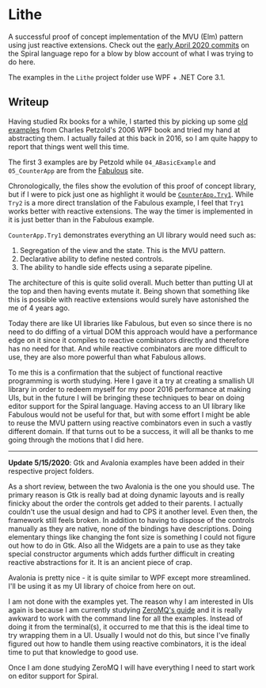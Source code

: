 # Lithe

A successful proof of concept implementation of the MVU (Elm) pattern using just reactive extensions. Check out the [early April 2020 commits](https://github.com/mrakgr/The-Spiral-Language/commit/47548e25f149ad3179fe7d6f243bd0e80e7299f8) on the Spiral language repo for a blow by blow account of what I was trying to do here.

The examples in the `Lithe` project folder use WPF + .NET Core 3.1.

## Writeup

Having studied Rx books for a while, I started this by picking up some [old examples](https://github.com/mrakgr/Exercises/tree/master/Fsharp%20Exercises/Applications%20Markup%20Code%20Part%201) from Charles Petzold's 2006 WPF book and tried my hand at abstracting them. I actually failed at this back in 2016, so I am quite happy to report that things went well this time.

The first 3 examples are by Petzold while `04_ABasicExample` and `05_CounterApp` are from the [Fabulous](https://fsprojects.github.io/Fabulous/) site.

Chronologically, the files show the evolution of this proof of concept library, but if I were to pick just one as highlight it would be [`CounterApp.Try1`](https://github.com/mrakgr/Lithe-POC/blob/master/Lithe/05_CounterApp/Try1.fs). While `Try2` is a more direct translation of the Fabulous example, I feel that `Try1` works better with reactive extensions. The way the timer is implemented in it is just better than in the Fabulous example.

`CounterApp.Try1` demonstrates everything an UI library would need such as:

1) Segregation of the view and the state. This is the MVU pattern.
2) Declarative ability to define nested controls.
3) The ability to handle side effects using a separate pipeline.

The architecture of this is quite solid overall. Much better than putting UI at the top and then having events mutate it. Being shown that something like this is possible with reactive extensions would surely have astonished the me of 4 years ago.

Today there are like UI libraries like Fabulous, but even so since there is no need to do diffing of a virtual DOM this approach would have a performance edge on it since it compiles to reactive combinators directly and therefore has no need for that. And while reactive combinators are more difficult to use, they are also more powerful than what Fabulous allows.

To me this is a confirmation that the subject of functional reactive programming is worth studying. Here I gave it a try at creating a smallish UI library in order to redeem myself for my poor 2016 performance at making UIs, but in the future I will be bringing these techniques to bear on doing editor support for the Spiral language. Having access to an UI library like Fabulous would not be useful for that, but with some effort I might be able to reuse the MVU pattern using reactive combinators even in such a vastly different domain. If that turns out to be a success, it will all be thanks to me going through the motions that I did here.

---

**Update 5/15/2020**: Gtk and Avalonia examples have been added in their respective project folders.

As a short review, between the two Avalonia is the one you should use. The primary reason is Gtk is really bad at doing dynamic layouts and is really finicky about the order the controls get added to their parents. I actually couldn't use the usual design and had to CPS it another level. Even then, the framework still feels broken. In addition to having to dispose of the controls manually as they are native, none of the bindings have descriptions. Doing elementary things like changing the font size is something I could not figure out how to do in Gtk. Also all the Widgets are a pain to use as they take special constructor arguments which adds further difficult in creating reactive abstractions for it. It is an ancient piece of crap.

Avalonia is pretty nice - it is quite similar to WPF except more streamlined. I'll be using it as my UI library of choice from here on out.

I am not done with the examples yet. The reason why I am interested in UIs again is because I am currently studying [ZeroMQ's guide](http://zguide.zeromq.org/page:all) and it is really awkward to work with the command line for all the examples. Instead of doing it from the terminal(s), it occurred to me that this is the ideal time to try wrapping them in a UI. Usually I would not do this, but since I've finally figured out how to handle them using reactive combinators, it is the ideal time to put that knowledge to good use.

Once I am done studying ZeroMQ I will have everything I need to start work on editor support for Spiral.